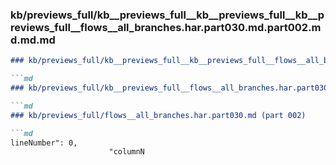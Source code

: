 ### kb/previews_full/kb__previews_full__kb__previews_full__kb__previews_full__flows__all_branches.har.part030.md.part002.md.md.md

```md
### kb/previews_full/kb__previews_full__kb__previews_full__flows__all_branches.har.part030.md.part002.md.md

```md
### kb/previews_full/kb__previews_full__flows__all_branches.har.part030.md.part002.md

```md
### kb/previews_full/flows__all_branches.har.part030.md (part 002)

```md
lineNumber": 0,
                      "columnN
```

```

```

```

```
